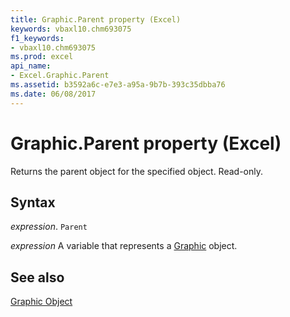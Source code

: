 ```yaml
---
title: Graphic.Parent property (Excel)
keywords: vbaxl10.chm693075
f1_keywords:
- vbaxl10.chm693075
ms.prod: excel
api_name:
- Excel.Graphic.Parent
ms.assetid: b3592a6c-e7e3-a95a-9b7b-393c35dbba76
ms.date: 06/08/2017
---
```



# Graphic.Parent property (Excel)

Returns the parent object for the specified object. Read-only.


## Syntax

 _expression_. `Parent`

 _expression_ A variable that represents a [Graphic](Excel.Graphic.md) object.


## See also


[Graphic Object](Excel.Graphic.md)

